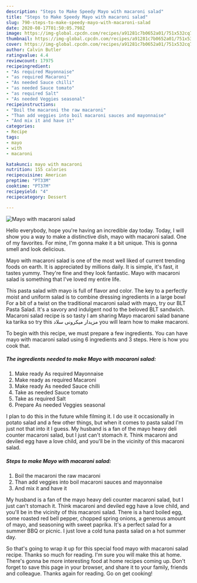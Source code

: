 ```yaml
---
description: "Steps to Make Speedy Mayo with macaroni salad"
title: "Steps to Make Speedy Mayo with macaroni salad"
slug: 790-steps-to-make-speedy-mayo-with-macaroni-salad
date: 2020-08-17T01:50:05.798Z
image: https://img-global.cpcdn.com/recipes/a91281c7b0652a01/751x532cq70/mayo-with-macaroni-salad-recipe-main-photo.jpg
thumbnail: https://img-global.cpcdn.com/recipes/a91281c7b0652a01/751x532cq70/mayo-with-macaroni-salad-recipe-main-photo.jpg
cover: https://img-global.cpcdn.com/recipes/a91281c7b0652a01/751x532cq70/mayo-with-macaroni-salad-recipe-main-photo.jpg
author: Calvin Butler
ratingvalue: 4.4
reviewcount: 17975
recipeingredient:
- "As required Mayonnaise"
- "as required Macaroni"
- "As needed Sauce chilli"
- "as needed Sauce tomato"
- "as required Salt"
- "As needed Veggies seasonal"
recipeinstructions:
- "Boil the macaroni the raw macaroni"
- "Than add veggies into boil macaroni sauces and mayonnaise"
- "And mix it and have it"
categories:
- Recipe
tags:
- mayo
- with
- macaroni

katakunci: mayo with macaroni 
nutrition: 155 calories
recipecuisine: American
preptime: "PT33M"
cooktime: "PT37M"
recipeyield: "4"
recipecategory: Dessert

---
```



![Mayo with macaroni salad](https://img-global.cpcdn.com/recipes/a91281c7b0652a01/751x532cq70/mayo-with-macaroni-salad-recipe-main-photo.jpg)

Hello everybody, hope you're having an incredible day today. Today, I will show you a way to make a distinctive dish, mayo with macaroni salad. One of my favorites. For mine, I'm gonna make it a bit unique. This is gonna smell and look delicious.

Mayo with macaroni salad is one of the most well liked of current trending foods on earth. It is appreciated by millions daily. It is simple, it's fast, it tastes yummy. They're fine and they look fantastic. Mayo with macaroni salad is something that I've loved my entire life.

This pasta salad with mayo is full of flavor and color. The key to a perfectly moist and uniform salad is to combine dressing ingredients in a large bowl For a bit of a twist on the traditional macaroni salad with mayo, try our BLT Pasta Salad. It&#39;s a savory and indulgent nod to the beloved BLT sandwich. Macaroni salad recipe is so tasty I am sharing Mayo macaroni salad banane ka tarika so try this مزیدار میکرونی سلاد you will learn how to make macaroni.


To begin with this recipe, we must prepare a few ingredients. You can have mayo with macaroni salad using 6 ingredients and 3 steps. Here is how you cook that.

<!--inarticleads1-->

##### The ingredients needed to make Mayo with macaroni salad:

1. Make ready As required Mayonnaise
1. Make ready as required Macaroni
1. Make ready As needed Sauce chilli
1. Take as needed Sauce tomato
1. Take as required Salt
1. Prepare As needed Veggies seasonal


I plan to do this in the future while filming it. I do use it occasionally in potato salad and a few other things, but when it comes to pasta salad I&#39;m just not that into it I guess. My husband is a fan of the mayo heavy deli counter macaroni salad, but I just can&#39;t stomach it. Think macaroni and deviled egg have a love child, and you&#39;ll be in the vicinity of this macaroni salad. 

<!--inarticleads2-->

##### Steps to make Mayo with macaroni salad:

1. Boil the macaroni the raw macaroni
1. Than add veggies into boil macaroni sauces and mayonnaise
1. And mix it and have it


My husband is a fan of the mayo heavy deli counter macaroni salad, but I just can&#39;t stomach it. Think macaroni and deviled egg have a love child, and you&#39;ll be in the vicinity of this macaroni salad. There is a hard boiled egg, some roasted red bell pepper, chopped spring onions, a generous amount of mayo, and seasoning with sweet paprika. It&#39;s a perfect salad for a summer BBQ or picnic. I just love a cold tuna pasta salad on a hot summer day. 

So that's going to wrap it up for this special food mayo with macaroni salad recipe. Thanks so much for reading. I'm sure you will make this at home. There's gonna be more interesting food at home recipes coming up. Don't forget to save this page in your browser, and share it to your family, friends and colleague. Thanks again for reading. Go on get cooking!

